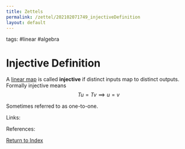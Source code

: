 ```yaml
---
title: Zettels
permalink: /zettel/202102071749_injectiveDefinition
layout: default
---
```

tags: #linear #algebra

# Injective Definition

A [linear map](202102071416_linearMapDefinition) is called **injective** if distinct inputs map to 
distinct outputs. Formally injective means
$$
T u = T v \implies u = v
$$

Sometimes referred to as one-to-one.

Links: 

References: 

[Return to Index](index)